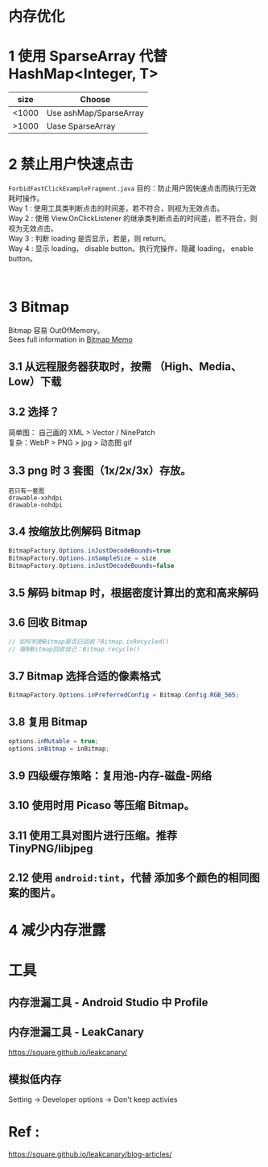 # 内存优化

# 1 使用 SparseArray 代替 HashMap<Integer, T>

| size  | Choose         |
| ----- | --------------------------- |
| <1000 | Use ashMap/SparseArray<String> |
| >1000 | Uase SparseArray<String>         |

# 2 禁止用户快速点击

`ForbidFastClickExampleFragment.java`
目的：防止用户因快速点击而执行无效耗时操作。  
 Way 1 : 使用工具类判断点击的时间差，若不符合，则视为无效点击。  
 Way 2 : 使用 View.OnClickListener 的继承类判断点击的时间差，若不符合，则视为无效点击。  
 Way 3 : 判断 loading 是否显示，若是，则 return。  
 Way 4 : 显示 loading， disable button。执行完操作，隐藏 loading， enable button。

<br/>

# 3 Bitmap

Bitmap 容易 OutOfMemory。   
 Sees full information in [Bitmap Memo](/tech/android/resource/Bitmap/)

## 3.1 从远程服务器获取时，按需 （High、Media、Low）下载  

## 3.2 选择？  
简单图： 自己画的 XML > Vector / NinePatch  
复杂：WebP > PNG > jpg > 动态图 gif  

## 3.3 png 时 3 套图（1x/2x/3x）存放。

```
若只有一套图
drawable-xxhdpi
drawable-nohdpi
```

## 3.4 按缩放比例解码 Bitmap
```java
BitmapFactory.Options.inJustDecodeBounds=true
BitmapFactory.Options.inSampleSize = size
BitmapFactory.Options.inJustDecodeBounds=false
```

## 3.5 解码 bitmap 时，根据密度计算出的宽和高来解码


## 3.6 回收 Bitmap

```java
// 如何判断Bitmap是否已回收？Bitmap.isRecycled()
// 强制Bitmap回收自己：Bitmap.recycle()
```

## 3.7 Bitmap 选择合适的像素格式

```java
BitmapFactory.Options.inPreferredConfig = Bitmap.Config.RGB_565;
```

## 3.8 复用 Bitmap

```java
options.inMutable = true;
options.inBitmap = inBitmap;
```

## 3.9 四级缓存策略：复用池-内存-磁盘-网络

## 3.10 使用时用 Picaso 等压缩 Bitmap。  

## 3.11 使用工具对图片进行压缩。推荐 TinyPNG/libjpeg   

## 2.12 使用 `android:tint`，代替 添加多个颜色的相同图案的图片。


# 4 减少内存泄露


# 工具
## 内存泄漏工具 - Android Studio 中  Profile  

## 内存泄漏工具 - LeakCanary   
https://square.github.io/leakcanary/

## 模拟低内存  
Setting -> Developer options -> Don't keep activies


#  Ref :
https://square.github.io/leakcanary/blog-articles/